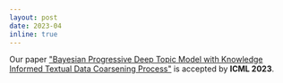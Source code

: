 ```yaml
---
layout: post
date: 2023-04
inline: true
---
```


Our paper ["Bayesian Progressive Deep Topic Model with Knowledge Informed Textual Data Coarsening Process"](https://proceedings.mlr.press/v202/duan23c.html) is accepted by **ICML 2023**.
